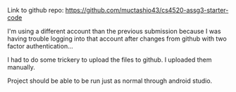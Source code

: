 Link to github repo: https://github.com/muctashio43/cs4520-assg3-starter-code

I'm using a different account than the previous submission because I was having trouble logging into that
account after changes from github with two factor authentication...

I had to do some trickery to upload the files to github. I uploaded them manually.

Project should be able to be run just as normal through android studio.
